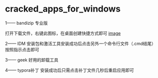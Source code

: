 # cracked_apps_for_windows
1—— bandizip 专业版

  打开下载文件，右键此图标，在桌面创建快捷方式即可
[image](https://github.com/hustcsczh/cracked_apps_for_windows/assets/145318164/a4d1d85f-d044-4ec3-ba67-b60f5366de47)

2—— IDM 安装包和激活工具安装成功后点击另外一个命令行文件（.cmd结尾）按照指示点击即可

3—— geek 好用的卸载工具

4—— typora补丁  安装成功后只需点击补丁文件几秒后重启应用即可


